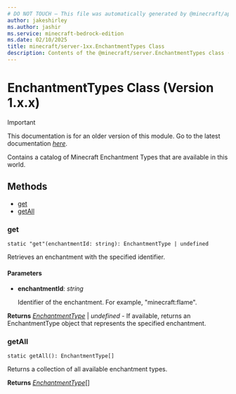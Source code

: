 ```yaml
---
# DO NOT TOUCH — This file was automatically generated by @minecraft/api-docs-generator, to report problems file an issue at https://github.com/Mojang/minecraft-scripting-libraries
author: jakeshirley
ms.author: jashir
ms.service: minecraft-bedrock-edition
ms.date: 02/10/2025
title: minecraft/server-1xx.EnchantmentTypes Class
description: Contents of the @minecraft/server.EnchantmentTypes class (Version 1.x.x).
---
```

# EnchantmentTypes Class (Version 1.x.x)

> [!IMPORTANT]
> This documentation is for an older version of this module. Go to the latest documentation [*here*](../../../scriptapi/minecraft/server/EnchantmentTypes.md).

Contains a catalog of Minecraft Enchantment Types that are available in this world.

## Methods
- [get](#get)
- [getAll](#getall)

### **get**
`
static "get"(enchantmentId: string): EnchantmentType | undefined
`

Retrieves an enchantment with the specified identifier.

#### **Parameters**
- **enchantmentId**: *string*
  
  Identifier of the enchantment.  For example, "minecraft:flame".

**Returns** [*EnchantmentType*](EnchantmentType.md) | *undefined* - If available, returns an EnchantmentType object that represents the specified enchantment.

### **getAll**
`
static getAll(): EnchantmentType[]
`

Returns a collection of all available enchantment types.

**Returns** [*EnchantmentType*](EnchantmentType.md)[]
